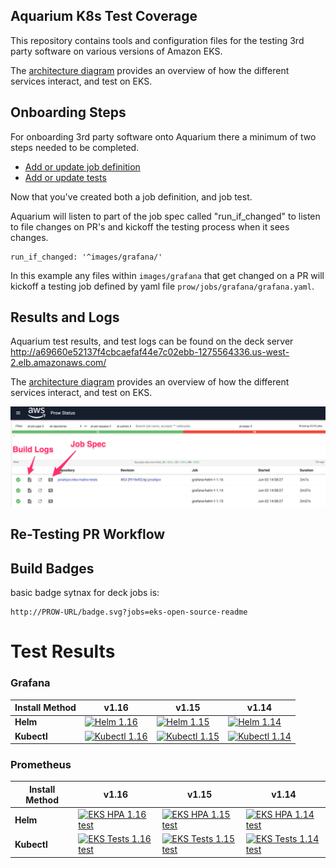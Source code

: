 ## Aquarium K8s Test Coverage

This repository contains tools and configuration files for the testing 3rd party software on various versions of Amazon EKS.

The [architecture diagram](static/architecture.png) provides an overview of how the different services interact, and test on EKS.

## Onboarding Steps

For onboarding 3rd party software onto Aquarium there a minimum of two steps needed to be completed. 

- [Add or update job definition](/prow/jobs/README.md#adding-or-updating-jobs)
- [Add or update tests](/images/README.md#adding-or-updating-tests)


Now that you've created both a job definition, and job test. 

Aquarium will listen to part of the job spec called "run_if_changed" to listen to file changes on PR's and kickoff the testing process when it sees changes.

```    
run_if_changed: '^images/grafana/'
```

In this example any files within ```images/grafana```  that get changed on a PR will kickoff a testing job defined by yaml file ```prow/jobs/grafana/grafana.yaml```.

## Results and Logs

Aquarium test results, and test logs can be found on the deck server http://a69660e52137f4cbcaefaf44e7c02ebb-1275564336.us-west-2.elb.amazonaws.com/

The [architecture diagram](static/architecture.png) provides an overview of how the different services interact, and test on EKS.

![](static/prow_navigation.png)


## Re-Testing PR Workflow




## Build Badges

basic badge sytnax for deck jobs is:

	http://PROW-URL/badge.svg?jobs=eks-open-source-readme


# Test Results


### Grafana

| Install Method | v1.16 | v1.15 | v1.14 | 
| ----------- | ----------- | ----------- | -----------
| **Helm** | [![Helm 1.16](http://a69660e52137f4cbcaefaf44e7c02ebb-1275564336.us-west-2.elb.amazonaws.com/badge.svg?jobs=grafana-helm-1-1.16)](http://a69660e52137f4cbcaefaf44e7c02ebb-1275564336.us-west-2.elb.amazonaws.com/badge.svg?jobs=grafana-helm-1-1.16) | [![Helm 1.15](http://a69660e52137f4cbcaefaf44e7c02ebb-1275564336.us-west-2.elb.amazonaws.com/badge.svg?jobs=grafana-helm-1-1.15)](http://a69660e52137f4cbcaefaf44e7c02ebb-1275564336.us-west-2.elb.amazonaws.com/badge.svg?jobs=grafana-helm-1-1.15) | [![Helm 1.14](http://a69660e52137f4cbcaefaf44e7c02ebb-1275564336.us-west-2.elb.amazonaws.com/badge.svg?jobs=grafana-helm-1-1.14)](http://a69660e52137f4cbcaefaf44e7c02ebb-1275564336.us-west-2.elb.amazonaws.com/badge.svg?jobs=grafana-helm-1-1.14)
| **Kubectl** | [![Kubectl 1.16](http://a69660e52137f4cbcaefaf44e7c02ebb-1275564336.us-west-2.elb.amazonaws.com/badge.svg?jobs=open-source-product2-1.16)](http://a69660e52137f4cbcaefaf44e7c02ebb-1275564336.us-west-2.elb.amazonaws.com/badge.svg?jobs=open-source-product2-1.16) | [![Kubectl 1.15](http://a69660e52137f4cbcaefaf44e7c02ebb-1275564336.us-west-2.elb.amazonaws.com/badge.svg?jobs=open-source-product2-1.15)](http://a69660e52137f4cbcaefaf44e7c02ebb-1275564336.us-west-2.elb.amazonaws.com/badge.svg?jobs=open-source-product2-1.15) | [![Kubectl 1.14](http://a69660e52137f4cbcaefaf44e7c02ebb-1275564336.us-west-2.elb.amazonaws.com/badge.svg?jobs=open-source-product2-1.14)](http://a69660e52137f4cbcaefaf44e7c02ebb-1275564336.us-west-2.elb.amazonaws.com/badge.svg?jobs=open-source-product2-1.14)


### Prometheus

| Install Method | v1.16 | v1.15 | v1.14 | 
| ----------- | ----------- | ----------- | -----------
| **Helm** | [![EKS HPA 1.16 test](http://a69660e52137f4cbcaefaf44e7c02ebb-1275564336.us-west-2.elb.amazonaws.com/badge.svg?jobs=partner-product1-1.16)](http://a69660e52137f4cbcaefaf44e7c02ebb-1275564336.us-west-2.elb.amazonaws.com/badge.svg?jobs=partner-product1-1.16) | [![EKS HPA 1.15 test](http://a69660e52137f4cbcaefaf44e7c02ebb-1275564336.us-west-2.elb.amazonaws.com/badge.svg?jobs=partner-product1-1.15)](http://a69660e52137f4cbcaefaf44e7c02ebb-1275564336.us-west-2.elb.amazonaws.com/badge.svg?jobs=partner-product1-1.15) | [![EKS HPA 1.14 test](http://a69660e52137f4cbcaefaf44e7c02ebb-1275564336.us-west-2.elb.amazonaws.com/badge.svg?jobs=partner-product1-1.14)](http://a69660e52137f4cbcaefaf44e7c02ebb-1275564336.us-west-2.elb.amazonaws.com/badge.svg?jobs=partner-product1-1.14)
| **Kubectl** | [![EKS Tests 1.16 test](http://a69660e52137f4cbcaefaf44e7c02ebb-1275564336.us-west-2.elb.amazonaws.com/badge.svg?jobs=partner-product2-1.16)](http://a69660e52137f4cbcaefaf44e7c02ebb-1275564336.us-west-2.elb.amazonaws.com/badge.svg?jobs=partner-product2-1.16) | [![EKS Tests 1.15 test](http://a69660e52137f4cbcaefaf44e7c02ebb-1275564336.us-west-2.elb.amazonaws.com/badge.svg?jobs=partner-product2-1.15)](http://a69660e52137f4cbcaefaf44e7c02ebb-1275564336.us-west-2.elb.amazonaws.com/badge.svg?jobs=partner-product2-1.15) | [![EKS Tests 1.14 test](http://a69660e52137f4cbcaefaf44e7c02ebb-1275564336.us-west-2.elb.amazonaws.com/badge.svg?jobs=partner-product2-1.14)](http://a69660e52137f4cbcaefaf44e7c02ebb-1275564336.us-west-2.elb.amazonaws.com/badge.svg?jobs=partner-product2-1.14)


